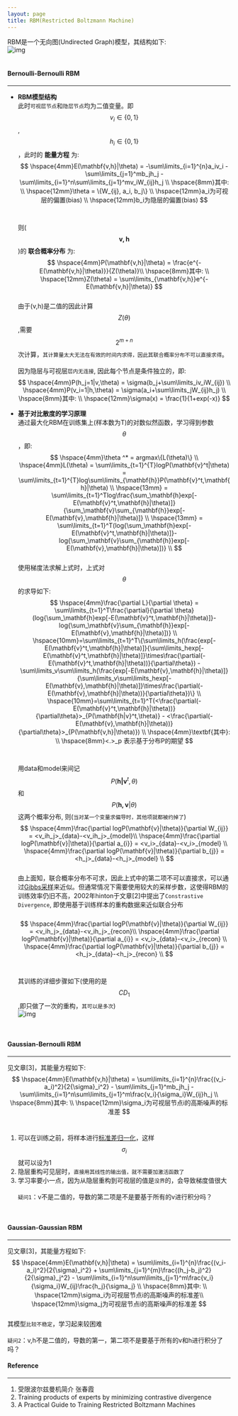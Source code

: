 ```yaml
---
layout: page
title: RBM(Restricted Boltzmann Machine)
---
```

RBM是一个无向图(Undirected Graph)模型，其结构如下:    
![img](./img/rbm.png)    
<br />    

#### __Bernoulli-Bernoulli RBM__
---    
* __RBM模型结构__   
此时`可视层节点`和`隐层节点`均为二值变量。即$$v_i \in \{0,1\}$$, $$h_i \in \{0,1\}$$，此时的 __能量方程__ 为:      
$$
\hspace{4mm}E(\mathbf{v,h}|\theta) = -\sum\limits_{i=1}^{n}a_iv_i - \sum\limits_{j=1}^mb_jh_j - \sum\limits_{i=1}^n\sum\limits_{j=1}^mv_iW_{ij}h_j    \\
\hspace{8mm}其中:  \\
\hspace{12mm}\theta = \{W_{ij}, a_i, b_j\} \\
\hspace{12mm}a_i为可视层的偏置(bias)     \\
\hspace{12mm}b_i为隐层的偏置(bias)     
$$<br />    
则($$\mathbf{v,h}$$)的 __联合概率分布__ 为:    
$$
\hspace{4mm}P(\mathbf{v,h}|\theta)  = \frac{e^{-E(\mathbf{v,h}|\theta)}}{Z(\theta)}\\
\hspace{8mm}其中:  \\
\hspace{12mm}Z(\theta) = \sum\limits_{\mathbf{v,h}}e^{-E(\mathbf{v,h}|\theta)}
$$    
由于(v,h)是二值的因此计算$$Z(\theta)$$,需要$$2^{m+n}$$次计算，`其计算量太大无法在有效的时间内求得，因此其联合概率分布不可以直接求得`。<br />    
因为隐层与可视层`层内无连接`, 因此每个节点是条件独立的，即:
$$
\hspace{4mm}P(h_j=1|v,\theta) = \sigma(b_j+\sum\limits_iv_iW_{ij}) \\ 
\hspace{4mm}P(v_i=1|h,\theta) = \sigma(a_i+\sum\limits_jW_{ij}h_j) \\ 
\hspace{8mm}其中:  \\
\hspace{12mm}\sigma(x) = \frac{1}{1+exp(-x)}
$$

* __基于对比散度的学习原理__     
通过最大化RBM在训练集上(样本数为T)的对数似然函数，学习得到参数$$\theta$$，即:     
$$
\hspace{4mm}\theta ^* = argmax\{L(\theta)\}    \\
\hspace{4mm}L(\theta) = \sum\limits_{t=1}^{T}logP(\mathbf{v}^t|\theta) = \sum\limits_{t=1}^{T}log\sum\limits_{\mathbf{h}}P(\mathbf{v}^t,\mathbf{h}|\theta) \\
\hspace{13mm} = \sum\limits_{t=1}^Tlog\frac{\sum_\mathbf{h}exp[-E(\mathbf{v}^t,\mathbf{h}|\theta)]}{\sum_\mathbf{v}\sum_{\mathbf{h}}exp[-E(\mathbf{v},\mathbf{h}|\theta)]} \\
\hspace{13mm} = \sum\limits_{t=1}^T(log{\sum_\mathbf{h}exp[-E(\mathbf{v}^t,\mathbf{h}|\theta)]}-log{\sum_\mathbf{v}\sum_{\mathbf{h}}exp[-E(\mathbf{v},\mathbf{h}|\theta)])} \\
$$    
使用梯度法求解上式时，上式对$$\theta$$的求导如下:    
$$
\hspace{4mm}\frac{\partial L}{\partial \theta} = \sum\limits_{t=1}^T\frac{\partial}{\partial \theta}(log{\sum_\mathbf{h}exp[-E(\mathbf{v}^t,\mathbf{h}|\theta)]}-log{\sum_\mathbf{v}\sum_{\mathbf{h}}exp[-E(\mathbf{v},\mathbf{h}|\theta)])} \\
\hspace{10mm}=\sum\limits_{t=1}^T\{\sum\limits_h(\frac{exp[-E(\mathbf{v}^t,\mathbf{h}|\theta)]}{\sum\limits_hexp[-E(\mathbf{v}^t,\mathbf{h}|\theta)]}\times\frac{\partial(-E(\mathbf{v}^t,\mathbf{h}|\theta))}{\partial\theta}) - \sum\limits_v\sum\limits_h(\frac{exp[-E(\mathbf{v},\mathbf{h}|\theta)]}{\sum\limits_v\sum\limits_hexp[-E(\mathbf{v},\mathbf{h}|\theta)]}\times\frac{\partial(-E(\mathbf{v},\mathbf{h}|\theta))}{\partial\theta})\} \\
\hspace{10mm}=\sum\limits_{t=1}^T(<\frac{\partial(-E(\mathbf{v}^t,\mathbf{h}|\theta))}{\partial\theta}>_{P(\mathbf{h|v}^t,\theta)} - <\frac{\partial(-E(\mathbf{v},\mathbf{h}|\theta))}{\partial\theta}>_{P(\mathbf{v,h}|\theta)}) \\
\hspace{4mm}\textbf{其中}: \\
\hspace{8mm}<.>_p 表示基于分布P的期望
$$<br />     
用data和model来间记$$P(\mathbf{h|v}^t,θ)$$和$$P(\mathbf{h, v}|θ)$$这两个概率分布, 则(`当对某一个变量求偏导时，其他项就都被约掉了`)    
$$
\hspace{4mm}\frac{\partial logP(\mathbf{v}|\theta)}{\partial W_{ij}} = <v_ih_j>_{data}-<v_ih_j>_{model}\\
\hspace{4mm}\frac{\partial logP(\mathbf{v}|\theta)}{\partial a_{i}} = <v_i>_{data}-<v_i>_{model} \\
\hspace{4mm}\frac{\partial logP(\mathbf{v}|\theta)}{\partial b_{j}} = <h_j>_{data}-<h_j>_{model} \\
$$    
由上面知，联合概率分布不可求，因此上式中的第二项不可以直接求，可以通过[Gibbs采样](../foundation.html)来近似。但通常情况下需要使用较大的采样步数，这使得RBM的训练效率仍旧不高，2002年hinton于文章[2]中提出了`Constrastive Divergence`, 即使用基于训练样本的重构数据来近似联合分布<br/>     
$$
\hspace{4mm}\frac{\partial logP(\mathbf{v}|\theta)}{\partial W_{ij}} = <v_ih_j>_{data}-<v_ih_j>_{recon}\\
\hspace{4mm}\frac{\partial logP(\mathbf{v}|\theta)}{\partial a_{i}} = <v_i>_{data}-<v_i>_{recon} \\
\hspace{4mm}\frac{\partial logP(\mathbf{v}|\theta)}{\partial b_{j}} = <h_j>_{data}-<h_j>_{recon} \\
$$<br />       
其训练的详细步骤如下(使用的是$$CD_1$$,即只做了一次的重构，`其可以是多次`)    
![img](./img/cd.png)    
<br />    

#### __Gaussian-Bernoulli RBM__
---   
见文章[3]，其能量方程如下:    
$$
\hspace{4mm}E(\mathbf{v,h}|\theta) = \sum\limits_{i=1}^{n}\frac{(v_i-a_i)^2}{2{\sigma}_i^2} - \sum\limits_{j=1}^mb_jh_j - \sum\limits_{i=1}^n\sum\limits_{j=1}^m\frac{v_i}{\sigma_i}W_{ij}h_j    \\
\hspace{8mm}其中:  \\
\hspace{12mm}\sigma_i为可视层节点i的高斯噪声的标准差     
$$<br />    
1. 可以在训练之前，将样本进行[标准差归一化](../data_process/data-normalization.html#std-normalization)，这样$$\sigma_i$$就可以设为1    
2. 隐层重构可见层时，`直接用其线性的输出值，就不需要加激活函数了`    
3. 学习率要小一点，因为从隐层重构到可视层的值是`没界`的，会导致梯度值很大<br />    
`疑问1`：v不是二值的，导数的第二项是不是要基于所有的v进行积分吗？
<br />    

#### __Gaussian-Gaussian RBM__
---   
见文章[3]，其能量方程如下:    
$$
\hspace{4mm}E(\mathbf{v,h}|\theta) = \sum\limits_{i=1}^{n}\frac{(v_i-a_i)^2}{2{\sigma}_i^2} + \sum\limits_{j=1}^{m}\frac{(h_j-b_j)^2}{2{\sigma}_j^2} - \sum\limits_{i=1}^n\sum\limits_{j=1}^m\frac{v_i}{\sigma_i}W_{ij}\frac{h_j}{\sigma_j}    \\
\hspace{8mm}其中:  \\
\hspace{12mm}\sigma_i为可视层节点i的高斯噪声的标准差\\
\hspace{12mm}\sigma_j为可视层节点i的高斯噪声的标准差     
$$    
其模型`比较不稳定`，学习起来较困难<br />    
`疑问2`：v,h不是二值的，导数的第一，第二项不是要基于所有的v和h进行积分了吗？
<br />    

#### __Reference__    
---    
1. 受限波尔兹曼机简介 张春霞
2. Training products of experts by minimizing contrastive divergence
3. A Practical Guide to Training Restricted Boltzmann Machines

